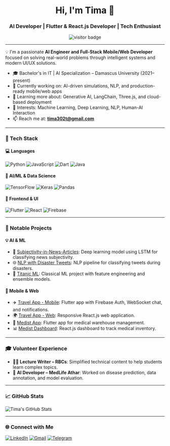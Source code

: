 <h1 align="center">Hi, I'm Tima 👋</h1>
<h3 align="center">AI Developer | Flutter & React.js Developer | Tech Enthusiast</h3>

<p align="center">
  <img src="https://komarev.com/ghpvc/?username=Tima-Dawwa&label=Profile%20views&color=0e75b6&style=flat" alt="visitor badge" />
</p>

---

💡 I'm a passionate **AI Engineer and Full-Stack Mobile/Web Developer** focused on solving real-world problems through intelligent systems and modern UI/UX solutions.

- 🎓 Bachelor's in IT | AI Specialization – Damascus University (2021–present)
- 🔭 Currently working on: AI-driven simulations, NLP, and production-ready mobile/web apps
- 🌱 Learning more about: Generative AI, LangChain, Three.js, and cloud-based deployment
- 🧠 Interests: Machine Learning, Deep Learning, NLP, Human-AI Interaction
- 📫 Reach me at: **tima302t@gmail.com**

---

### 🚀 Tech Stack

#### 💻 Languages
![Python](https://img.shields.io/badge/Python-14354C?style=for-the-badge&logo=python&logoColor=white)
![JavaScript](https://img.shields.io/badge/JavaScript-323330?style=for-the-badge&logo=javascript&logoColor=F7DF1E)
![Dart](https://img.shields.io/badge/Dart-0175C2?style=for-the-badge&logo=dart&logoColor=white)
![Java](https://img.shields.io/badge/Java-ED8B00?style=for-the-badge&logo=java&logoColor=white)

#### 🧠 AI/ML & Data Science
![TensorFlow](https://img.shields.io/badge/TensorFlow-FF6F00?style=for-the-badge&logo=tensorflow&logoColor=white)
![Keras](https://img.shields.io/badge/Keras-D00000?style=for-the-badge&logo=keras&logoColor=white)
![Pandas](https://img.shields.io/badge/Pandas-150458?style=for-the-badge&logo=pandas&logoColor=white)

#### 📱 Frontend & UI
![Flutter](https://img.shields.io/badge/Flutter-02569B?style=for-the-badge&logo=flutter&logoColor=white)
![React](https://img.shields.io/badge/React.js-20232A?style=for-the-badge&logo=react&logoColor=61DAFB)
![Firebase](https://img.shields.io/badge/Firebase-ffca28?style=for-the-badge&logo=firebase&logoColor=black)

---

### 📂 Notable Projects

#### 💡 AI & ML
- 🧠 [Subjectivity-in-News-Articles](https://github.com/Tima-Dawwa/Subjectivity-in-News-Articles): Deep learning model using LSTM for classifying news subjectivity.
- 🌐 [NLP with Disaster Tweets](https://github.com/Tima-Dawwa/Natural-Language-Processing-with-Disaster-Tweets): NLP pipeline for classifying tweets during disasters.
- 🚢 [Titanic ML](https://github.com/Tima-Dawwa/Titanic---Machine-Learning-from-Disaster): Classical ML project with feature engineering and ensemble models.

#### 📱 Mobile & Web
- ✈️ [Travel App - Mobile](https://github.com/Tima-Dawwa/Travel-App-Mobile): Flutter app with Firebase Auth, WebSocket chat, and notifications.
- 🌍 [Travel App - Web](https://github.com/Tima-Dawwa/Travel-App-Web): Responsive React.js web application.
- 🏥 [Medist App](https://github.com/Tima-Dawwa/Medist-Mobile): Flutter app for medical warehouse management.
- 📊 [Medist Dashboard](https://github.com/Tima-Dawwa/Medist-Dashboard): React.js dashboard to track medical inventory.

---

### 🎓 Volunteer Experience
- 👩‍🏫 **Lecture Writer – RBCs**: Simplified technical content to help students learn complex topics.
- 💉 **AI Developer – MedLife Athar**: Worked on disease prediction, data annotation, and model evaluation.

---

### 📈 GitHub Stats

![Tima's GitHub Stats](https://github-readme-stats.vercel.app/api?username=Tima-Dawwa&show_icons=true&theme=radical)

---

### 🌐 Connect with Me

[![LinkedIn](https://img.shields.io/badge/LinkedIn-blue?style=for-the-badge&logo=linkedin)](https://linkedin.com/in/tima-dawwa-698b13267)
[![Gmail](https://img.shields.io/badge/Gmail-red?style=for-the-badge&logo=gmail&logoColor=white)](mailto:tima302t@gmail.com)
[![Telegram](https://img.shields.io/badge/Telegram-26A5E4?style=for-the-badge&logo=telegram&logoColor=white)](https://t.me/timad)
